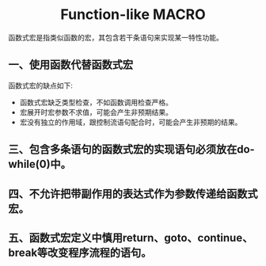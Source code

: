 <h1 align="center">Function-like MACRO</h1>
函数式宏是指类似函数的宏，其包含若干条语句来实现某一特性功能。

## 一、使用函数代替函数式宏
函数式宏的缺点如下:
 - 函数式宏缺乏类型检查，不如函数调用检查严格。
 - 宏展开时宏参数不求值，可能会产生非预期结果。
 - 宏没有独立的作用域，跟控制流语句配合时，可能会产生非预期的结果。
## 三、包含多条语句的函数式宏的实现语句必须放在do-while(0)中。
## 四、不允许把带副作用的表达式作为参数传递给函数式宏。
## 五、函数式宏定义中慎用return、goto、continue、break等改变程序流程的语句。
